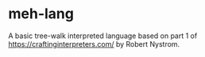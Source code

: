 # meh-lang
A basic tree-walk interpreted language based on part 1 of https://craftinginterpreters.com/ by Robert Nystrom.
